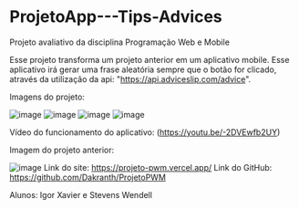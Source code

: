 # ProjetoApp---Tips-Advices
Projeto avaliativo da disciplina Programação Web e Mobile

Esse projeto transforma um projeto anterior em um aplicativo mobile. Esse aplicativo irá gerar uma frase aleatória sempre que o botão for clicado, através da utilização da api: "https://api.adviceslip.com/advice".

Imagens do projeto:

![image](https://user-images.githubusercontent.com/72579975/172963891-0fe618e0-3a52-49d2-a4df-d3656de9e6dd.png)
![image](https://user-images.githubusercontent.com/72579975/172963906-85fae2b6-1a8e-4544-ab5d-4e8c9039d303.png)
![image](https://user-images.githubusercontent.com/72579975/172963921-6692b6a7-3787-4e4c-9693-ec6676678c99.png)
![image](https://user-images.githubusercontent.com/72579975/172963930-6cdfb168-a6f5-434c-a61e-10a5665bffba.png)

Vídeo do funcionamento do aplicativo: (https://youtu.be/-2DVEwfb2UY)

Imagem do projeto anterior:

![image](https://user-images.githubusercontent.com/72579975/172963961-6bacec7c-4459-4fc6-914b-f011f9dd89c1.png)
Link do site: https://projeto-pwm.vercel.app/ Link do GitHub: https://github.com/Dakranth/ProjetoPWM

Alunos: Igor Xavier e Stevens Wendell

